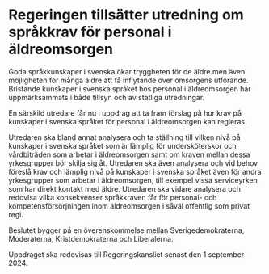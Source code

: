 # Regeringen tillsätter utredning om språkkrav för personal i äldreomsorgen

Goda språkkunskaper i svenska ökar tryggheten för de äldre men även möjligheten för många äldre att få inflytande över omsorgens utförande. Bristande kunskaper i svenska språket hos personal i äldreomsorgen har uppmärksammats i både tillsyn och av statliga utredningar.

En särskild utredare får nu i uppdrag att ta fram förslag på hur krav på kunskaper i svenska språket för personal i äldreomsorgen kan regleras.

Utredaren ska bland annat analysera och ta ställning till vilken nivå på kunskaper i svenska språket som är lämplig för undersköterskor och vårdbiträden som arbetar i äldreomsorgen samt om kraven mellan dessa yrkesgrupper bör skilja sig åt. Utredaren ska även analysera och vid behov föreslå krav och lämplig nivå på kunskaper i svenska språket även för andra yrkesgrupper som arbetar i äldreomsorgen, till exempel vissa serviceyrken som har direkt kontakt med äldre. Utredaren ska vidare analysera och redovisa vilka konsekvenser språkkraven får för personal\- och kompetensförsörjningen inom äldreomsorgen i såväl offentlig som privat regi.

Beslutet bygger på en överenskommelse mellan Sverigedemokraterna, Moderaterna, Kristdemokraterna och Liberalerna.

Uppdraget ska redovisas till Regeringskansliet senast den 1 september 2024\.
